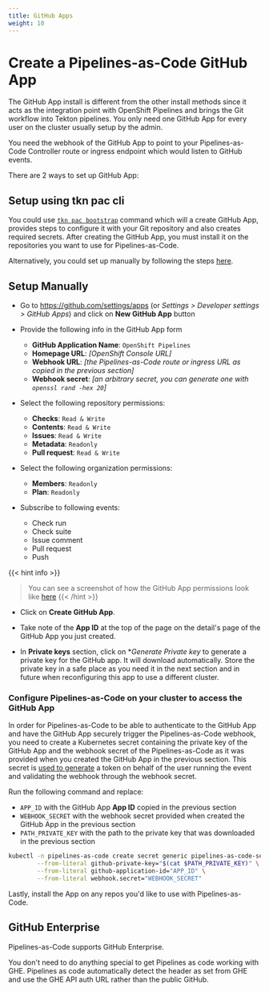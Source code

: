 ```yaml
---
title: GitHub Apps
weight: 10
---
```


# Create a Pipelines-as-Code GitHub App

The GitHub App install is different from the other install methods since it
acts as the integration point with OpenShift Pipelines and brings the Git
workflow into Tekton pipelines. You only need one GitHub App for every user on
the cluster usually setup by the admin.

You need the webhook of the GitHub App to point to your Pipelines-as-Code
Controller route or ingress endpoint which would listen to GitHub events.

There are 2 ways to set up GitHub App:

## Setup using tkn pac cli

You could use [`tkn pac bootstrap`](/docs/guide/cli) command which will a create GitHub App, provides
steps to configure it with your Git repository and also creates required secrets.
After creating the GitHub App, you must install it on the repositories you want to use for Pipelines-as-Code.

Alternatively, you could set up manually by following the steps [here](#setup-manually).

## Setup Manually

* Go to <https://github.com/settings/apps> (or *Settings > Developer settings > GitHub Apps*) and click on **New GitHub
  App** button
* Provide the following info in the GitHub App form
  * **GitHub Application Name**: `OpenShift Pipelines`
  * **Homepage URL**: *[OpenShift Console URL]*
  * **Webhook URL**: *[the Pipelines-as-Code route or ingress URL as copied in the previous section]*
  * **Webhook secret**: *[an arbitrary secret, you can generate one with `openssl rand -hex 20`]*

* Select the following repository permissions:
  * **Checks**: `Read & Write`
  * **Contents**: `Read & Write`
  * **Issues**: `Read & Write`
  * **Metadata**: `Readonly`
  * **Pull request**: `Read & Write`

* Select the following organization permissions:
  * **Members**: `Readonly`
  * **Plan**: `Readonly`

* Subscribe to following events:
  * Check run
  * Check suite
  * Issue comment
  * Pull request
  * Push

{{< hint info >}}
> You can see a screenshot of how the GitHub App permissions look like [here](https://user-images.githubusercontent.com/98980/124132813-7e53f580-da81-11eb-9eb4-e4f1487cf7a0.png)
{{< /hint >}}

* Click on **Create GitHub App**.

* Take note of the **App ID** at the top of the page on the detail's page of the GitHub App you just created.

* In **Private keys** section, click on **Generate Private key* to generate a private key for the GitHub app. It will
  download automatically. Store the private key in a safe place as you need it in the next section and in future when
  reconfiguring this app to use a different cluster.

### Configure Pipelines-as-Code on your cluster to access the GitHub App

In order for Pipelines-as-Code to be able to authenticate to the GitHub App and have the GitHub App securely trigger the
Pipelines-as-Code webhook, you need to create a Kubernetes secret containing the private key of the GitHub App and the
webhook secret of the Pipelines-as-Code as it was provided when you created the GitHub App in the previous section. This
secret
is [used to generate](https://docs.github.com/en/developers/apps/building-github-apps/identifying-and-authorizing-users-for-github-apps)
a token on behalf of the user running the event and validating the webhook
through the webhook secret.

Run the following command and replace:

* `APP_ID` with the GitHub App **App ID** copied in the previous section
* `WEBHOOK_SECRET` with the webhook secret provided when created the GitHub App
  in the previous section
* `PATH_PRIVATE_KEY` with the path to the private key that was downloaded in the
  previous section

```bash
kubectl -n pipelines-as-code create secret generic pipelines-as-code-secret \
        --from-literal github-private-key="$(cat $PATH_PRIVATE_KEY)" \
        --from-literal github-application-id="APP_ID" \
        --from-literal webhook.secret="WEBHOOK_SECRET"
```

Lastly, install the App on any repos you'd like to use with Pipelines-as-Code.

## GitHub Enterprise

Pipelines-as-Code supports GitHub Enterprise.

You don't need to do anything special to get Pipelines as code working with
GHE. Pipelines as code automatically detect the header as set from GHE and
use the GHE API auth URL rather than the public GitHub.

